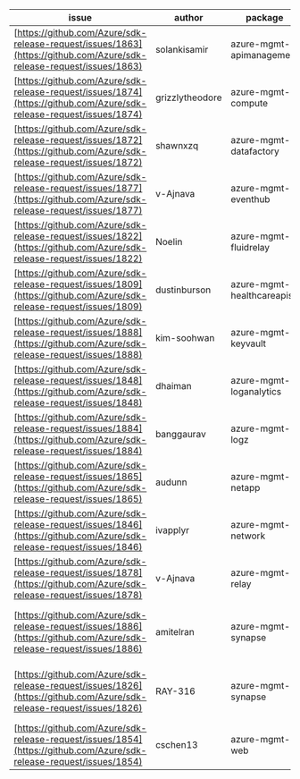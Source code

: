 | issue | author | package | assignee | bot advice |
|------|------|------|------|------|
| [https://github.com/Azure/sdk-release-request/issues/1863](https://github.com/Azure/sdk-release-request/issues/1863) | solankisamir | azure-mgmt-apimanagement | RAY-316 |  
| [https://github.com/Azure/sdk-release-request/issues/1874](https://github.com/Azure/sdk-release-request/issues/1874) | grizzlytheodore | azure-mgmt-compute | BigCat20196 |  
| [https://github.com/Azure/sdk-release-request/issues/1872](https://github.com/Azure/sdk-release-request/issues/1872) | shawnxzq | azure-mgmt-datafactory | RAY-316 |  
| [https://github.com/Azure/sdk-release-request/issues/1877](https://github.com/Azure/sdk-release-request/issues/1877) | v-Ajnava | azure-mgmt-eventhub | RAY-316 |  
| [https://github.com/Azure/sdk-release-request/issues/1822](https://github.com/Azure/sdk-release-request/issues/1822) | Noelin | azure-mgmt-fluidrelay | RAY-316 | delay for a long time and better to handle now.
| [https://github.com/Azure/sdk-release-request/issues/1809](https://github.com/Azure/sdk-release-request/issues/1809) | dustinburson | azure-mgmt-healthcareapis | BigCat20196 | new comment for author.
| [https://github.com/Azure/sdk-release-request/issues/1888](https://github.com/Azure/sdk-release-request/issues/1888) | kim-soohwan | azure-mgmt-keyvault | RAY-316 |  
| [https://github.com/Azure/sdk-release-request/issues/1848](https://github.com/Azure/sdk-release-request/issues/1848) | dhaiman | azure-mgmt-loganalytics | BigCat20196 |  
| [https://github.com/Azure/sdk-release-request/issues/1884](https://github.com/Azure/sdk-release-request/issues/1884) | banggaurav | azure-mgmt-logz | RAY-316 |  
| [https://github.com/Azure/sdk-release-request/issues/1865](https://github.com/Azure/sdk-release-request/issues/1865) | audunn | azure-mgmt-netapp | BigCat20196 |  
| [https://github.com/Azure/sdk-release-request/issues/1846](https://github.com/Azure/sdk-release-request/issues/1846) | ivapplyr | azure-mgmt-network | RAY-316 |  
| [https://github.com/Azure/sdk-release-request/issues/1878](https://github.com/Azure/sdk-release-request/issues/1878) | v-Ajnava | azure-mgmt-relay | BigCat20196 |  
| [https://github.com/Azure/sdk-release-request/issues/1886](https://github.com/Azure/sdk-release-request/issues/1886) | amitelran | azure-mgmt-synapse | BigCat20196 | Warning:There is duplicated issue for azure-mgmt-synapse.  
| [https://github.com/Azure/sdk-release-request/issues/1826](https://github.com/Azure/sdk-release-request/issues/1826) | RAY-316 | azure-mgmt-synapse | RAY-316 | Warning:There is duplicated issue for azure-mgmt-synapse.  
| [https://github.com/Azure/sdk-release-request/issues/1854](https://github.com/Azure/sdk-release-request/issues/1854) | cschen13 | azure-mgmt-web | RAY-316 |  
